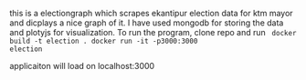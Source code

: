 this is a electiongraph which scrapes ekantipur election data for ktm mayor and dicplays a nice graph of it.
I have used mongodb for storing the data and plotyjs for visualization.
To run the program, clone repo and
run 
<code> docker build -t election .
docker run -it -p3000:3000 election
</code>

applicaiton will load on localhost:3000
